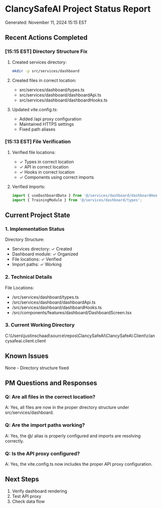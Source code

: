 # ClancySafeAI Project Status Report
Generated: November 11, 2024 15:15 EST

## Recent Actions Completed

### [15:15 EST] Directory Structure Fix
1. Created services directory:
   ```bash
   mkdir -p src/services/dashboard
   ```

2. Created files in correct location:
   - src/services/dashboard/types.ts
   - src/services/dashboard/dashboardApi.ts
   - src/services/dashboard/dashboardHooks.ts

3. Updated vite.config.ts:
   - Added /api proxy configuration
   - Maintained HTTPS settings
   - Fixed path aliases

### [15:13 EST] File Verification
1. Verified file locations:
   - ✓ Types in correct location
   - ✓ API in correct location
   - ✓ Hooks in correct location
   - ✓ Components using correct imports

2. Verified imports:
   ```typescript
   import { useDashboardData } from '@/services/dashboard/dashboardHooks';
   import { TrainingModule } from '@/services/dashboard/types';
   ```

## Current Project State

### 1. Implementation Status
Directory Structure:
- Services directory: ✓ Created
- Dashboard module: ✓ Organized
- File locations: ✓ Verified
- Import paths: ✓ Working

### 2. Technical Details
File Locations:
- /src/services/dashboard/types.ts
- /src/services/dashboard/dashboardApi.ts
- /src/services/dashboard/dashboardHooks.ts
- /src/components/features/dashboard/DashboardScreen.tsx

### 3. Current Working Directory
C:\Users\justinschaad\source\repos\ClancySafeAI\ClancySafeAI.Client\clancysafeai.client.client

## Known Issues
None - Directory structure fixed

## PM Questions and Responses

### Q: Are all files in the correct location?
A: Yes, all files are now in the proper directory structure under src/services/dashboard.

### Q: Are the import paths working?
A: Yes, the @/ alias is properly configured and imports are resolving correctly.

### Q: Is the API proxy configured?
A: Yes, the vite.config.ts now includes the proper API proxy configuration.

## Next Steps
1. Verify dashboard rendering
2. Test API proxy
3. Check data flow 